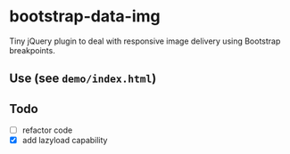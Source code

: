bootstrap-data-img
==================

Tiny jQuery plugin to deal with responsive image delivery using Bootstrap breakpoints.


## Use (see `demo/index.html`)



## Todo

- [ ] refactor code
- [x] add lazyload capability
